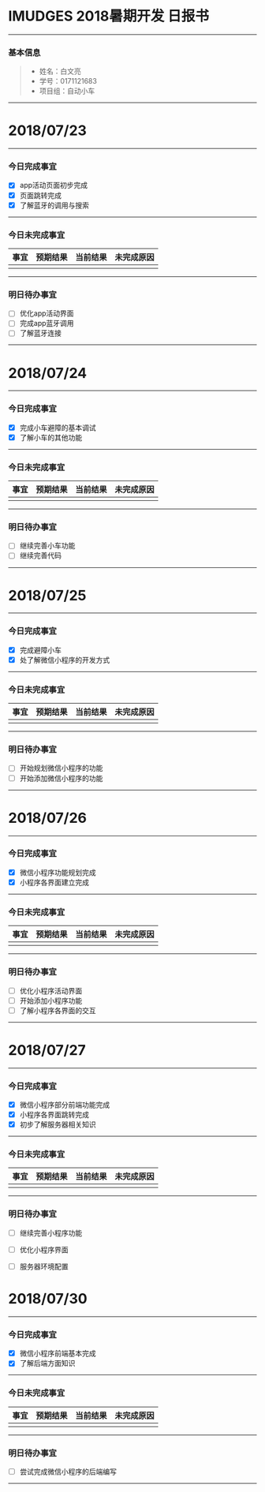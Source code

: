 # IMUDGES 2018暑期开发 日报书
-------


### 基本信息
> * 姓名：白文亮
> * 学号：0171121683
> * 项目组：自动小车

-------


# 2018/07/23

-------

### 今日完成事宜
- [x]  app活动页面初步完成
- [x]  页面跳转完成
- [x]  了解蓝牙的调用与搜索
-----
### 今日未完成事宜


| 事宜     |预期结果| 当前结果  | 未完成原因   | 
| --------   | -----:  | -----:  | :----:  |
|    |   |   |   |


------
### 明日待办事宜
- [ ] 优化app活动界面
- [ ] 完成app蓝牙调用
- [ ] 了解蓝牙连接
-------


# 2018/07/24

-------

### 今日完成事宜
- [x]  完成小车避障的基本调试
- [x]  了解小车的其他功能
-----
### 今日未完成事宜


| 事宜     |预期结果| 当前结果  | 未完成原因   | 
| --------   | -----:  | -----:  | :----:  |
|    |   |   |   |


------
### 明日待办事宜
- [ ] 继续完善小车功能
- [ ] 继续完善代码
-------


# 2018/07/25

-------

### 今日完成事宜
- [x]  完成避障小车
- [x]  处了解微信小程序的开发方式
-----
### 今日未完成事宜


| 事宜     |预期结果| 当前结果  | 未完成原因   | 
| --------   | -----:  | -----:  | :----:  |
|    |   |   |   |


------
### 明日待办事宜
- [ ] 开始规划微信小程序的功能
- [ ] 开始添加微信小程序的功能
-------


# 2018/07/26

-------

### 今日完成事宜
- [x]  微信小程序功能规划完成
- [x]  小程序各界面建立完成
-----
### 今日未完成事宜


| 事宜     |预期结果| 当前结果  | 未完成原因   | 
| --------   | -----:  | -----:  | :----:  |
|    |   |   |   |


------
### 明日待办事宜
- [ ] 优化小程序活动界面
- [ ] 开始添加小程序功能
- [ ] 了解小程序各界面的交互
-------


# 2018/07/27

-------

### 今日完成事宜
- [x]  微信小程序部分前端功能完成
- [x]  小程序各界面跳转完成
- [x]  初步了解服务器相关知识
-----
### 今日未完成事宜


| 事宜     |预期结果| 当前结果  | 未完成原因   | 
| --------   | -----:  | -----:  | :----:  |
|    |   |   |   |


------
### 明日待办事宜
- [ ] 继续完善小程序功能
- [ ] 优化小程序界面
- [ ] 服务器环境配置



# 2018/07/30

-------

### 今日完成事宜
- [x]  微信小程序前端基本完成
- [x]  了解后端方面知识
-----
### 今日未完成事宜


| 事宜     |预期结果| 当前结果  | 未完成原因   | 
| --------   | -----:  | -----:  | :----:  |
|    |   |   |   |


------
### 明日待办事宜
- [ ] 尝试完成微信小程序的后端编写

-------

